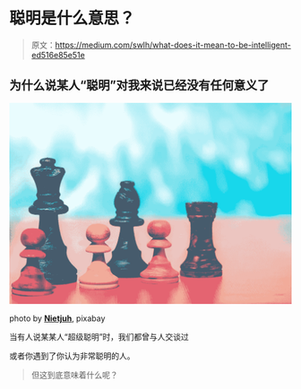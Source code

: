 # 聪明是什么意思？

> 原文：<https://medium.com/swlh/what-does-it-mean-to-be-intelligent-ed516e85e51e>

## 为什么说某人“聪明”对我来说已经没有任何意义了

![](img/7d51df13a66d1d5daf29a9194efba2d7.png)

photo by [**Nietjuh**](https://pixabay.com/users/Nietjuh-2218222/), pixabay

当有人说某某人“超级聪明”时，我们都曾与人交谈过

或者你遇到了你认为非常聪明的人。

> 但这到底意味着什么呢？